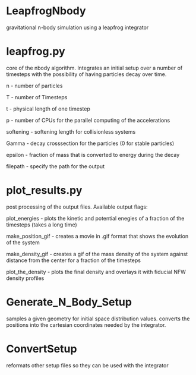 # LeapfrogNbody
gravitational n-body simulation using a leapfrog integrator

# leapfrog.py
core of the nbody algorithm. Integrates an initial setup over a number of timesteps with the possibility of having particles decay over time.

n - number of particles

T - number of Timesteps

t - physical length of one timestep

p - number of CPUs for the parallel computing of the accelerations

softening - softening length for collisionless systems

Gamma - decay crosssection for the particles (0 for stable particles)

epsilon - fraction of mass that is converted to energy during the decay

filepath - specify the path for the output

# plot_results.py
post processing of the output files. Available output flags:

plot_energies - plots the kinetic and potential enegies of a fraction of the timesteps (takes a long time)

make_position_gif - creates a movie in .gif format that shows the evolution of the system

make_density_gif - creates a gif of the mass density of the system against distance from the center for a fraction of the timesteps

plot_the_density - plots the final density and overlays it with fiducial NFW density profiles

# Generate_N_Body_Setup
samples a given geometry for initial space distribution values. converts the positions into the cartesian coordinates needed by the integrator.

# ConvertSetup
reformats other setup files so they can be used with the integrator
